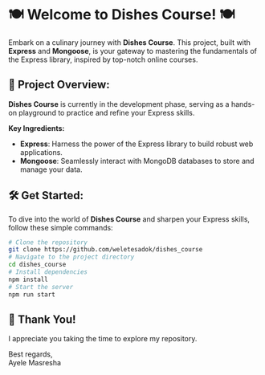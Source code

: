 # 🍽️ Welcome to Dishes Course! 🍽️

Embark on a culinary journey with **Dishes Course**. This project, built with **Express** and **Mongoose**, is your gateway to mastering the fundamentals of the Express library, inspired by top-notch online courses.

## 🚀 Project Overview:

**Dishes Course** is currently in the development phase, serving as a hands-on playground to practice and refine your Express skills.

**Key Ingredients:**
- **Express**: Harness the power of the Express library to build robust web applications.
- **Mongoose**: Seamlessly interact with MongoDB databases to store and manage your data.

## 🛠️ Get Started:

To dive into the world of **Dishes Course** and sharpen your Express skills, follow these simple commands:

```bash
# Clone the repository
git clone https://github.com/weletesadok/dishes_course
# Navigate to the project directory
cd dishes_course
# Install dependencies
npm install
# Start the server
npm run start
```

## 🙏 Thank You!

I appreciate you taking the time to explore my repository.

Best regards,  
Ayele Masresha
